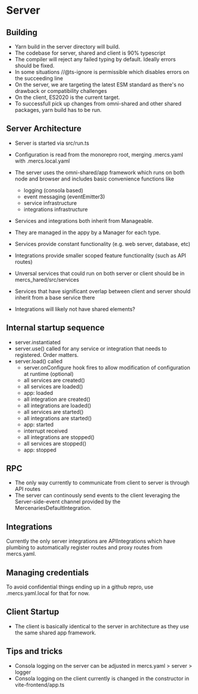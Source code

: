
# Server

## Building

- Yarn build in the server directory will build.
- The codebase for server, shared and client is 90% typescript
- The compiler will reject any failed typing by default. Ideally errors should be fixed.
- In some situations //@ts-ignore is permissible which disables errors on the succeeding line
- On the server, we are targeting the latest ESM standard as there's no drawback or compatibility challenges
- On the client, ES2020 is the current target.
- To successfull pick up changes from omni-shared and other shared packages, yarn build has to be run.


## Server Architecture

- Server is started via src/run.ts
- Configuration is read from the monorepro root,  merging .mercs.yaml with .mercs.local.yaml

- The server uses the omni-shared/app framework which runs on both node and browser and  includes basic convenience functions like
  - logging (consola based)
  - event messaging (eventEmitter3)
  - service infrastructure
  - integrations infrastructure

- Services and integrations both inherit from Manageable.
- They are managed in the appy by a Manager for each type.
- Services provide constant functionality (e.g. web server, database, etc)
- Integrations provide smaller scoped feature functionality (such as API routes)

- Unversal services that could run on both server or client should be in mercs_hared/src/services
- Services that have significant overlap between client and server should inherit from a base service there
- Integrations will likely not have shared elements?

## Internal startup sequence

- server.instantiated
- server.use() called for any service or integration that needs to registered. Order matters.
- server.load() called
  - server.onConfigure hook fires to allow modification of configuration at runtime (optional)
  - all services are created()
  - all services are loaded()
  - app: loaded
  - all integration are created()
  - all integrations are loaded()
  - all services are started()
  - all integrations are started()
  - app: started
  - interrupt received
  - all integrations are stopped()
  - all services are stopped()
  - app: stopped


## RPC
- The only way currently to communicate from client to server is through API routes
- The server can continously send events to the client leveraging the Server-side-event channel provided by the MercenariesDefaultIntegration.

## Integrations

Currently the only server integrations are APIIntegrations which have plumbing to automatically register routes and proxy routes from mercs.yaml.

## Managing credentials

To avoid confidential things ending up in a github repro, use .mercs.yaml.local for that for now.

## Client Startup

- The client is basically identical to the server in architecture as they use the same shared app framework.

## Tips and tricks

- Consola logging on the server can be adjusted in mercs.yaml > server > logger
- Consola logging on the client currently is changed in the constructor in vite-frontend/app.ts



